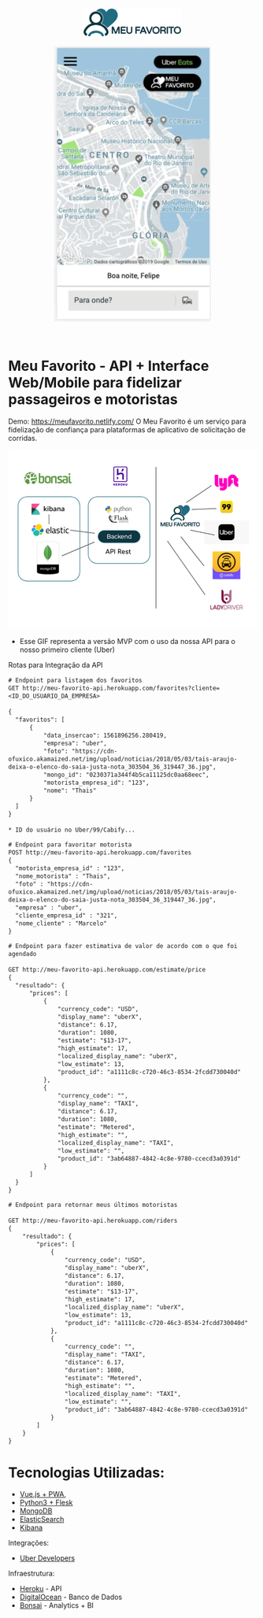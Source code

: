 <p align="center">
  <img src="https://github.com/gabriellsf/hackaton-uber/blob/master/app/src/assets/logo.png" height="56" /><br /><br />
  <img src="https://github.com/gabriellsf/hackaton-uber/blob/master/demo-app.gif" />
</p>
<br />

# Meu Favorito - API + Interface Web/Mobile para fidelizar passageiros e motoristas
Demo: https://meufavorito.netlify.com/
O Meu Favorito é um serviço para fidelização de confiança para plataformas de aplicativo de solicitação de corridas.

<img src="https://github.com/gabriellsf/hackaton-uber/blob/master/arquitetura.png" />

* Esse GIF representa a versão MVP com o uso da nossa API para o nosso primeiro cliente (Uber)

Rotas para Integração da API

```
# Endpoint para listagem dos favoritos
GET http://meu-favorito-api.herokuapp.com/favorites?cliente=<ID_DO_USUARIO_DA_EMPRESA>

{
  "favoritos": [
      {
          "data_insercao": 1561896256.280419,
          "empresa": "uber",
          "foto": "https://cdn-ofuxico.akamaized.net/img/upload/noticias/2018/05/03/tais-araujo-deixa-o-elenco-do-saia-justa-nota_303504_36_319447_36.jpg",
          "mongo_id": "0230371a344f4b5ca11125dc0aa68eec",
          "motorista_empresa_id": "123",
          "nome": "Thais"
      }
  ]
}

* ID do usuário no Uber/99/Cabify...
```

```
# Endpoint para favoritar motorista
POST http://meu-favorito-api.herokuapp.com/favorites
{
  "motorista_empresa_id" : "123",
  "nome_motorista" : "Thais",
  "foto" : "https://cdn-ofuxico.akamaized.net/img/upload/noticias/2018/05/03/tais-araujo-deixa-o-elenco-do-saia-justa-nota_303504_36_319447_36.jpg",
  "empresa" : "uber",
  "cliente_empresa_id" : "321",
  "nome_cliente" : "Marcelo"
}
```

```
# Endpoint para fazer estimativa de valor de acordo com o que foi agendado

GET http://meu-favorito-api.herokuapp.com/estimate/price
{
  "resultado": {
      "prices": [
          {
              "currency_code": "USD",
              "display_name": "uberX",
              "distance": 6.17,
              "duration": 1080,
              "estimate": "$13-17",
              "high_estimate": 17,
              "localized_display_name": "uberX",
              "low_estimate": 13,
              "product_id": "a1111c8c-c720-46c3-8534-2fcdd730040d"
          },
          {
              "currency_code": "",
              "display_name": "TAXI",
              "distance": 6.17,
              "duration": 1080,
              "estimate": "Metered",
              "high_estimate": "",
              "localized_display_name": "TAXI",
              "low_estimate": "",
              "product_id": "3ab64887-4842-4c8e-9780-ccecd3a0391d"
          }
      ]
  }
}
```

```
# Endpoint para retornar meus últimos motoristas

GET http://meu-favorito-api.herokuapp.com/riders
{
    "resultado": {
        "prices": [
            {
                "currency_code": "USD",
                "display_name": "uberX",
                "distance": 6.17,
                "duration": 1080,
                "estimate": "$13-17",
                "high_estimate": 17,
                "localized_display_name": "uberX",
                "low_estimate": 13,
                "product_id": "a1111c8c-c720-46c3-8534-2fcdd730040d"
            },
            {
                "currency_code": "",
                "display_name": "TAXI",
                "distance": 6.17,
                "duration": 1080,
                "estimate": "Metered",
                "high_estimate": "",
                "localized_display_name": "TAXI",
                "low_estimate": "",
                "product_id": "3ab64887-4842-4c8e-9780-ccecd3a0391d"
            }
        ]
    }
}
```

# Tecnologias Utilizadas:
- [Vue.js + PWA](https://vuejs.org/), 
- [Python3 + Flesk](https://www.python.org/)
- [MongoDB](https://www.mongodb.com/)
- [ElasticSearch](https://www.elastic.co/pt/)
- [Kibana](https://www.elastic.co/pt/products/kibana)

Integrações:
- [Uber Developers](https://developer.uber.com/docs)

Infraestrutura:
- [Heroku](https://www.heroku.com/) - API
- [DigitalOcean](https://www.digitalocean.com/) - Banco de Dados
- [Bonsai](https://bonsai.io/) - Analytics + BI

